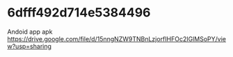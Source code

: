 # 6dfff492d714e5384496
Andoid app apk
https://drive.google.com/file/d/15nngNZW9TNBnLzjorfIHFOc2IGlMSoPY/view?usp=sharing
